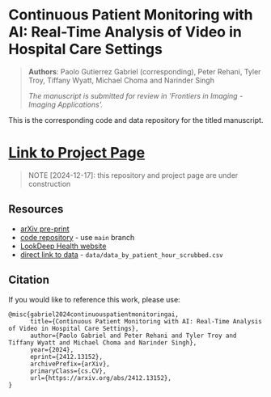 # Continuous Patient Monitoring with AI: Real-Time Analysis of Video in Hospital Care Settings 
> **Authors**: Paolo Gutierrez Gabriel (corresponding), Peter Rehani, Tyler Troy, Tiffany Wyatt, Michael Choma and Narinder Singh
>
> _The manuscript is submitted for review in 'Frontiers in Imaging - Imaging Applications'._

This is the corresponding code and data repository for the titled manuscript.

# [Link to Project Page](https://lookdeep.github.io/ai-norms-2024/) 

> NOTE [2024-12-17]: this repository and project page are under construction

## Resources
* [arXiv pre-print](https://arxiv.org/abs/2412.13152) 
* [code repository](https://github.com/lookdeep/ai-norms-2024) - use `main` branch
* [LookDeep Health website](https://lookdeep.health/technology/)
* [direct link to data](https://raw.githubusercontent.com/lookdeep/ai-norms-2024/refs/heads/main/data/data_by_patient_hour_scrubbed.csv) - `data/data_by_patient_hour_scrubbed.csv`

## Citation
If you would like to reference this work, please use:
```
@misc{gabriel2024continuouspatientmonitoringai,
      title={Continuous Patient Monitoring with AI: Real-Time Analysis of Video in Hospital Care Settings}, 
      author={Paolo Gabriel and Peter Rehani and Tyler Troy and Tiffany Wyatt and Michael Choma and Narinder Singh},
      year={2024},
      eprint={2412.13152},
      archivePrefix={arXiv},
      primaryClass={cs.CV},
      url={https://arxiv.org/abs/2412.13152}, 
}
```
